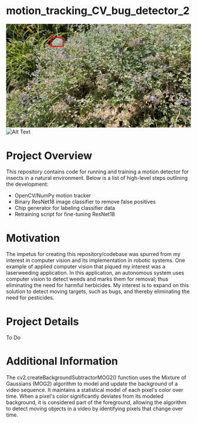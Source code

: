 # motion_tracking_CV_bug_detector_2
![Alt Text](./gif_frames/0007.jpg)
![Alt Text](./bee_classifier.gif)

# Project Overview
This repository contains code for running and training a motion detector for insects in a natural environment. Below is a list of high-level steps outlining the development:
 - OpenCV/NumPy motion tracker
 - Binary ResNet18 image classifier to remove false positives
 - Chip generator for labeling classifier data
 - Retraining script for fine-tuning ResNet18

# Motivation
The impetus for creating this repository/codebase was spurred from my interest in computer vision and its implementation in robotic systems. One example of applied computer vision that piqued my interest was a laserweeding application. In this application, an autonomous system uses computer vision to detect weeds and marks them for removal; thus eliminating the need for harmful herbicides. My interest is to expand on this solution to detect moving targets, such as bugs, and thereby eliminating the need for pesticides.

# Project Details
To Do

# Additional Information
The cv2.createBackgroundSubtractorMOG2() function uses the Mixture of Gaussians (MOG2) algorithm to model and update the background of a video sequence. It maintains a statistical model of each pixel's color over time. When a pixel's color significantly deviates from its modeled background, it is considered part of the foreground, allowing the algorithm to detect moving objects in a video by identifying pixels that change over time.
